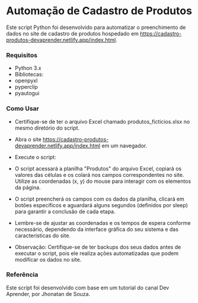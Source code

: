 # Automação de Cadastro de Produtos

Este script Python foi desenvolvido para automatizar o preenchimento de dados no site de cadastro de produtos hospedado em https://cadastro-produtos-devaprender.netlify.app/index.html.

### Requisitos

- Python 3.x
- Bibliotecas:
- openpyxl
- pyperclip
- pyautogui

### Como Usar

- Certifique-se de ter o arquivo Excel chamado produtos_ficticios.xlsx no mesmo diretório do script.

- Abra o site https://cadastro-produtos-devaprender.netlify.app/index.html em um navegador.

- Execute o script:

- O script acessará a planilha "Produtos" do arquivo Excel, copiará os valores das células e os colará nos campos correspondentes no site. Utilize as coordenadas (x, y) do mouse para interagir com os elementos da página.

- O script preencherá os campos com os dados da planilha, clicará em botões específicos e aguardará alguns segundos (definidos por sleep) para garantir a conclusão de cada etapa.

- Lembre-se de ajustar as coordenadas e os tempos de espera conforme necessário, dependendo da interface gráfica do seu sistema e das características do site.

- Observação: Certifique-se de ter backups dos seus dados antes de executar o script, pois ele realiza ações automatizadas que podem modificar os dados no site.

### Referência

Este script foi desenvolvido com base em um tutorial do canal Dev Aprender, por Jhonatan de Souza.
